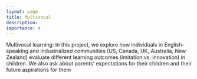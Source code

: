 ```yaml
---
layout: page
title: Multivocal
description: 
importance: 4
---
```


Multivocal learning: In this project, we explore how individuals in English-speaking and industrialized communities (US, Canada, UK, Australia, New Zealand) evaluate different learning outcomes (imitation vs. innovation) in children. We also ask about parents’ expectations for their children and their future aspirations for them
